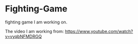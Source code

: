# Fighting-Game
fighting game I am working on.

The video I am working from: https://www.youtube.com/watch?v=vyqbNFMDRGQ
